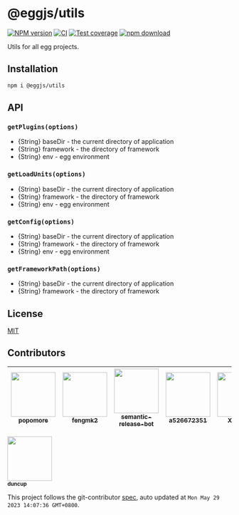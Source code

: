 # @eggjs/utils

[![NPM version][npm-image]][npm-url]
[![CI](https://github.com/eggjs/egg-utils/actions/workflows/nodejs.yml/badge.svg)](https://github.com/eggjs/egg-utils/actions/workflows/nodejs.yml)
[![Test coverage][codecov-image]][codecov-url]
[![npm download][download-image]][download-url]

[npm-image]: https://img.shields.io/npm/v/@eggjs/utils.svg?style=flat-square
[npm-url]: https://npmjs.org/package/@eggjs/utils
[codecov-image]: https://codecov.io/github/eggjs/egg-utils/coverage.svg?branch=master
[codecov-url]: https://codecov.io/github/eggjs/egg-utils?branch=master
[download-image]: https://img.shields.io/npm/dm/@eggjs/utils.svg?style=flat-square
[download-url]: https://npmjs.org/package/@eggjs/utils

Utils for all egg projects.

## Installation

```bash
npm i @eggjs/utils
```

## API

### `getPlugins(options)`

- {String} baseDir - the current directory of application
- {String} framework - the directory of framework
- {String} env - egg environment

### `getLoadUnits(options)`

- {String} baseDir - the current directory of application
- {String} framework - the directory of framework
- {String} env - egg environment

### `getConfig(options)`

- {String} baseDir - the current directory of application
- {String} framework - the directory of framework
- {String} env - egg environment

### `getFrameworkPath(options)`

- {String} baseDir - the current directory of application
- {String} framework - the directory of framework

## License

[MIT](LICENSE)

<!-- GITCONTRIBUTOR_START -->

## Contributors

|[<img src="https://avatars.githubusercontent.com/u/360661?v=4" width="100px;"/><br/><sub><b>popomore</b></sub>](https://github.com/popomore)<br/>|[<img src="https://avatars.githubusercontent.com/u/156269?v=4" width="100px;"/><br/><sub><b>fengmk2</b></sub>](https://github.com/fengmk2)<br/>|[<img src="https://avatars.githubusercontent.com/u/32174276?v=4" width="100px;"/><br/><sub><b>semantic-release-bot</b></sub>](https://github.com/semantic-release-bot)<br/>|[<img src="https://avatars.githubusercontent.com/u/5345266?v=4" width="100px;"/><br/><sub><b>a526672351</b></sub>](https://github.com/a526672351)<br/>|[<img src="https://avatars.githubusercontent.com/u/2842176?v=4" width="100px;"/><br/><sub><b>XadillaX</b></sub>](https://github.com/XadillaX)<br/>|[<img src="https://avatars.githubusercontent.com/u/1974254?v=4" width="100px;"/><br/><sub><b>maqic</b></sub>](https://github.com/maqic)<br/>|
| :---: | :---: | :---: | :---: | :---: | :---: |
[<img src="https://avatars.githubusercontent.com/u/7284558?v=4" width="100px;"/><br/><sub><b>duncup</b></sub>](https://github.com/duncup)<br/>

This project follows the git-contributor [spec](https://github.com/xudafeng/git-contributor), auto updated at `Mon May 29 2023 14:07:36 GMT+0800`.

<!-- GITCONTRIBUTOR_END -->
